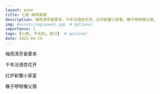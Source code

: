 ```yaml
---
layout: poem
title: 七绝·梅雨家宴
description: 梅雨清芳香雾来，千年汾酒杏花开。红炉新蟹小家宴，橡子咿呀橡父猜。
img: #assets/img/poem1.jpg  # optional
importance: 1
tags: [七绝, 平水韵, 即兴]  # optional
date: 2023-04-29
--- 
```


梅雨清芳香雾来

千年汾酒杏花开

红炉新蟹小家宴

橡子咿呀橡父猜



